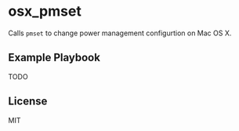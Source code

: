 osx_pmset
=========

Calls `pmset` to change power management configurtion on Mac OS X.

Example Playbook
----------------

TODO

License
-------

MIT
